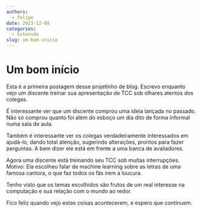 ```yaml
---
authors:
  - felipe 
date: 2023-12-08
categories:
  - Extensão
slug: um-bom-inicio
---
```


# Um bom início

Esta é a primeira postagem desse projetinho de blog. Escrevo enquanto vejo um
discente treinar sua apresentação de TCC sob olhares atentos dos colegas.

<!-- more -->

É interessante ver que um discente comprou uma ideia lançada no passado. Não só
comprou quanto foi além do esboço um dia dito de forma informal numa sala de aula.

Também é interessante ver os colegas verdadeiramente interessados em ajudá-lo,
dando total atenção, sugerindo alterações, prontos para fazer perguntas. A
bem dizer ele está em frente a uma banca de avaliadores.

Agora uma discente está treinando seu TCC sob muitas interrupções. Motivo:
Ela escolheu falar de machine learning sobre as letras de uma famosa cantora,
o que faz todos os fãs irem a loucura.

Tenho visto que os temas escolhidos são frutos de um real interesse na
computação e sua relação com o mundo ao redor.

Fico feliz quando vejo estas coisas acontecerem, e espero que continuem.
